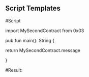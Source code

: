 ## Script Templates

#Script

import MySecondContract from 0x03

pub fun main(): String {

  return MySecondContract.message

}

#Result:
